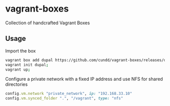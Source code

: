 # vagrant-boxes
Collection of handcrafted Vagrant Boxes

## Usage

Import the box
```bash
vagrant box add dupal https://github.com/cundd/vagrant-boxes/releases/download/0.1.0/alpine-3.3.0-x86_64.box
vagrant init dupal;
vagrant up;
```

Configure a private network with a fixed IP address and use NFS for shared directories
```ruby
config.vm.network "private_network", ip: "192.168.33.10"
config.vm.synced_folder ".", "/vagrant", type: "nfs"
```

